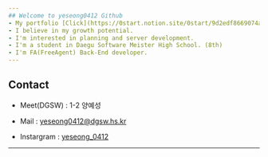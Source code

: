 ```yaml
---
## Welcome to yeseong0412 Github
- My portfolio [Click](https://0start.notion.site/0start/9d2edf8669074a388dc9f816cba57649)   
- I believe in my growth potential.
- I'm interested in planning and server development.
- I'm a student in Daegu Software Meister High School. (8th)
- I'm FA(FreeAgent) Back-End developer. 
---
```

## Contact

- Meet(DGSW) : 1-2 양예성

- Mail : yeseong0412@dgsw.hs.kr

- Instargram : [yeseong_0412](https://www.instagram.com/yeseong_0412/)

---
